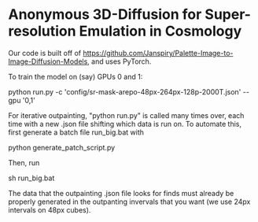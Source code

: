 # Anonymous 3D-Diffusion for Super-resolution Emulation in Cosmology

Our code is built off of https://github.com/Janspiry/Palette-Image-to-Image-Diffusion-Models, and uses PyTorch.

To train the model on (say) GPUs 0 and 1:

python run.py -c 'config/sr-mask-arepo-48px-264px-128p-2000T.json' --gpu '0,1'

For iterative outpainting, "python run.py" is called many times over, each time with a new .json file shifting which data is run on. To automate this, first generate a batch file run_big.bat with

python generate_patch_script.py

Then, run

sh run_big.bat

The data that the outpainting .json file looks for finds must already be properly generated in the outpanting invervals that you want (we use 24px intervals on 48px cubes).
